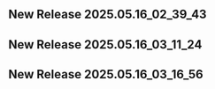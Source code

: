 ## New Release 2025.05.16_02_39_43
## New Release 2025.05.16_03_11_24
## New Release 2025.05.16_03_16_56
